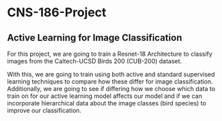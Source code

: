 # CNS-186-Project
## Active Learning for Image Classification
For this project, we are going to train a Resnet-18 Architecture to classify
images from the Caltech-UCSD Birds 200 (CUB-200) dataset. 

With this, we are going to train using both active and standard supervised 
learning techniques to compare how these differ for image classification. 
Additionally, we are going to see if differing how we choose which data
to train on for our active learning model affects our model and if we 
can incorporate hierarchical data about the image classes (bird species) to
improve our classification. 


